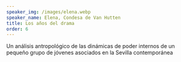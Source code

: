 ```yaml
---
speaker_img: /images/elena.webp
speaker_name: Elena, Condesa de Van Hutten
title: Los años del drama
order: 6
---
```


Un análisis antropológico de las dinámicas de poder internos de un pequeño grupo de jóvenes asociados en la Sevilla contemporánea
